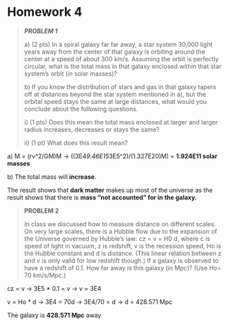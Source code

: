 # Homework 4

> ***PROBLEM 1***
> 
> 
> a) (2 pts) In a spiral galaxy far far away, a star system 30,000 light years away from the center of that galaxy is orbiting around the center at a speed of about 300 km/s. Assuming the orbit is perfectly circular, what is the total mass in that galaxy enclosed within that star system’s orbit (in solar masses)?
> 
> b) If you know the distribution of stars and gas in that galaxy tapers off at distances beyond the star system mentioned in a), but the orbital speed stays the same at large distances, what would you conclude about the following questions.
> 
> i) (1 pts) Does this mean the total mass enclosed at larger and larger radius increases, decreases or stays the same?
> 
> ii) (1 pt) What does this result mean?
> 

a) M = (rv^2/GM)M → ((3E4*9.46E15*3E5^2)/(1.327E20)M) = **1.924E11 solar masses**

b) The total mass will **increase**.

 The result shows that **dark matter** makes up most of the universe as the result shows that there is **mass “not accounted” for in the galaxy.**

> ******PROBLEM 2******
> 
> 
> In class we discussed how to measure distance on different scales. On very large scales, there is a Hubble flow due to the expansion of the Universe governed by Hubble’s law: cz = v = H0 d, where c is speed of light in vacuum, z is redshift, v is the recession speed, Ho is the Hubble constant and d is distance. (This linear relation between z and v is only valid for low redshift though.) If a galaxy is observed to have a redshift of 0.1. How far away is this galaxy (in Mpc)? (Use Ho= 70 km/s/Mpc.)
> 

cz = v  → 3E5 * 0.1 = v → v = 3E4

v = Ho * d → 3E4 = 70d → 3E4/70  = d → d = 428.571 Mpc

The galaxy is **428.571 Mpc** away